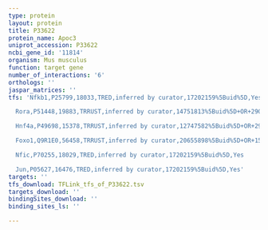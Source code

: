 ```yaml
---
type: protein
layout: protein
title: P33622
protein_name: Apoc3
uniprot_accession: P33622
ncbi_gene_id: '11814'
organism: Mus musculus
function: target gene
number_of_interactions: '6'
orthologs: ''
jaspar_matrices: ''
tfs: 'Nfkb1,P25799,18033,TRED,inferred by curator,17202159%5Buid%5D,Yes

  Rora,P51448,19883,TRRUST,inferred by curator,14751813%5Buid%5D+OR+29087512%5Buid%5D,Yes

  Hnf4a,P49698,15378,TRRUST,inferred by curator,12747582%5Buid%5D+OR+29087512%5Buid%5D,Yes

  Foxo1,Q9R1E0,56458,TRRUST,inferred by curator,20655898%5Buid%5D+OR+15546000%5Buid%5D+OR+29087512%5Buid%5D,Yes

  Nfic,P70255,18029,TRED,inferred by curator,17202159%5Buid%5D,Yes

  Jun,P05627,16476,TRED,inferred by curator,17202159%5Buid%5D,Yes'
targets: ''
tfs_download: TFLink_tfs_of_P33622.tsv
targets_download: ''
bindingSites_download: ''
binding_sites_ls: ''

---
```

